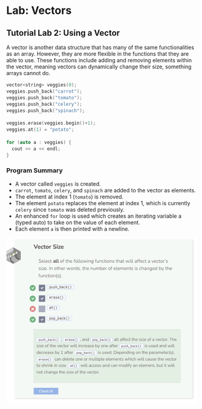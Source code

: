 # Lab: Vectors
## Tutorial Lab 2: Using a Vector
A vector is another data structure that has many of the same functionalities as an array. However, they are more flexible in the functions that they are able to use. These functions include adding and removing elements within the vector, meaning vectors can dynamically change their size, something arrays cannot do.

```cpp
vector<string> veggies(0);
veggies.push_back("carrot");
veggies.push_back("tomato");
veggies.push_back("celery");
veggies.push_back("spinach");

veggies.erase(veggies.begin()+1);
veggies.at(1) = "potato";

for (auto a : veggies) {
  cout << a << endl;
}
```

### Program Summary
- A vector called `veggies` is created.
- `carrot`, `tomato`, `celery`, and `spinach` are added to the vector as elements.
- The element at index 1 (`tomato`) is removed.
- The element `potato` replaces the element at index 1, which is currently `celery` since `tomato` was deleted previously.
- An enhanced `for` loop is used which creates an iterating variable a (typed auto) to take on the value of each element.
- Each element `a` is then printed with a newline.

![Question 2](_assets/Q2.png)
